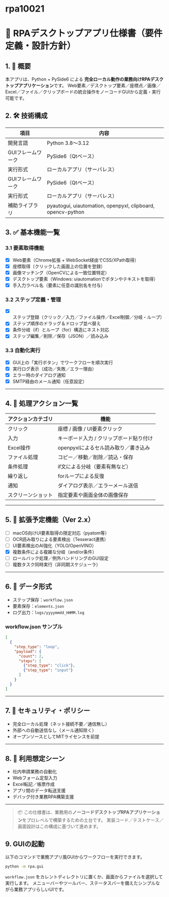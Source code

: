 # rpa10021
# 📝 RPAデスクトップアプリ仕様書（要件定義・設計方針）

## 1. 📌 概要

本アプリは、Python + PySide6 による **完全ローカル動作の業務向けRPAデスクトップアプリケーション**です。
Web要素／デスクトップ要素／座標点／画像／Excel／ファイル／クリップボードの統合操作をノーコードGUIから定義・実行可能です。

## 2. 🛠️ 技術構成

| 項目              | 内容                                             |
|-------------------|--------------------------------------------------|
| 開発言語           | Python 3.8〜3.12                                 |
| GUIフレームワーク | PySide6（Qtベース）                             |
| 実行形式           | ローカルアプリ（サーバレス）                    |
| GUIフレームワーク | PySide6（Qtベース）                             |
| 実行形式           | ローカルアプリ（サーバレス）                    |
| 補助ライブラリ     | pyautogui, uiautomation, openpyxl, clipboard, opencv-python |

## 3. ✅ 基本機能一覧

### 3.1 要素取得機能

- [x] Web要素（Chrome拡張 + WebSocket経由でCSS/XPath取得）
- [x] 座標取得（クリックした画面上の位置を登録）
- [x] 画像マッチング（OpenCVによる一致位置特定）
- [x] デスクトップ要素（Windows: uiautomationでボタンやテキストを取得）
- [x] 手入力ラベル名（要素に任意の識別名を付与）

### 3.2 ステップ定義・管理

- [x] ステップ登録（クリック／入力／ファイル操作／Excel制御／分岐・ループ）
- [x] ステップ順序のドラッグ＆ドロップ並べ替え
- [x] 条件分岐（if）とループ（for）構造にネスト対応
- [x] ステップ編集／削除／保存（JSON）／読み込み

### 3.3 自動化実行

- [x] GUI上の「実行ボタン」でワークフローを順次実行
- [x] 実行ログ表示（成功／失敗／エラー理由）
- [x] エラー時のダイアログ通知
- [x] SMTP経由のメール通知（任意設定）

---

## 4. 🔄 処理アクション一覧

| アクションカテゴリ | 機能 |
|-------------------|------|
| クリック           | 座標 / 画像 / UI要素クリック |
| 入力               | キーボード入力 / クリップボード貼り付け |
| Excel操作          | openpyxlによるセル読み取り／書き込み |
| ファイル処理        | コピー／移動／削除／読込・保存 |
| 条件処理           | if文による分岐（要素有無など） |
| 繰り返し           | forループによる反復 |
| 通知               | ダイアログ表示／エラーメール送信 |
| スクリーンショット  | 指定要素や画面全体の画像保存 |

---

## 5. 🧩 拡張予定機能（Ver 2.x）

- [ ] macOS向けUI要素取得の限定対応（pyatom等）
- [ ] OCR読み取りによる要素検出（Tesseract連携）
- [ ] UI要素検出のAI強化（YOLO/OpenVINO）
- [x] 複数条件による複雑な分岐（and/or条件）
- [ ] ロールバック処理／例外ハンドリングのGUI設定
- [ ] 複数タスク同時実行（非同期スケジューラ）

---

## 6. 💾 データ形式

- ステップ保存：`workflow.json`
- 要素保存：`elements.json`
- ログ出力：`logs/yyyymmdd_HHMM.log`

### workflow.json サンプル

```json
[
  {
    "step_type": "loop",
    "payload": {
      "count": 2,
      "steps": [
        {"step_type": "click"},
        {"step_type": "input"}
      ]
    }
  }
]
```

---

## 7. 🔐 セキュリティ・ポリシー

- 完全ローカル処理（ネット接続不要／通信無し）
- 外部への自動送信なし（メール通知除く）
- オープンソースとしてMITライセンスを前提

---

## 8. 🚀 利用想定シーン

- 社内申請業務の自動化
- Webフォーム定型入力
- Excel転記／帳票作成
- アプリ間のデータ転送支援
- デバッグ付き業務RPA構築支援

---

> 📦 この仕様書は、業務用の**ノーコードデスクトップRPAアプリケーション**をプロレベルで構築するための土台です。
> 実装コード／テストケース／画面設計はこの構成に基づいて進めます。

## 9. GUIの起動

以下のコマンドで業務アプリ風GUIからワークフローを実行できます。

```bash
python -m rpa.gui
```
`workflow.json` をカレントディレクトリに置くか、画面からファイルを選択して実行します。
メニューバーやツールバー、ステータスバーを備えたシンプルながら業務アプリらしいUIです。
